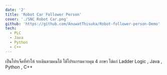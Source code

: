 ```yaml
---
date: '2'
title: 'Robot Car Follower Person'
cover: './SNC Robot Car.png'
github: 'https://github.com/AnuwatThisuka/Robot-follower-person-Demo'
tech:
  - PLC
  - Java
  - Python
  - C++
---
```


เป็นโปรเจ็คที่ทำให้ รถเดินตามคนได้ ใช้โปรแกรมควบคุม 4 ภาษา ได้แก่ Ladder Logic , Java , Python , C++
